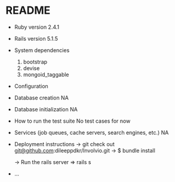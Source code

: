 # README

* Ruby version
	2.4.1
* Rails version
	5.1.5
* System dependencies
	1. bootstrap
	2. devise
	3. mongoid_taggable
* Configuration

* Database creation
	NA
* Database initialization
	NA
* How to run the test suite
	No test cases for now
* Services (job queues, cache servers, search engines, etc.)
	NA
* Deployment instructions
	-> git check out 
		git@github.com:dileeppdkr/Involvio.git
	-> $ bundle install

	-> Run the rails server => rails s
* ...
